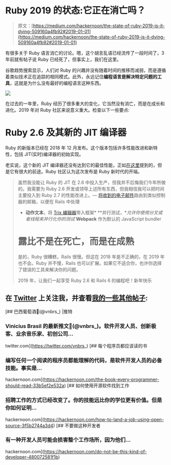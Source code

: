# Ruby 2019 的状态:它正在消亡吗？

> 原文：[https://medium.com/hackernoon/the-state-of-ruby-2019-is-it-dying-509160a4fb92#2019-01-01](https://medium.com/hackernoon/the-state-of-ruby-2019-is-it-dying-509160a4fb92#2019-01-01)

有很多关于 Ruby 语言消亡的讨论。嗯，这个胡言乱语已经流传了一段时间了，3 年前就有帖子说 Ruby 已经死了，但事实上，我们在这里。

谷歌趋势搜索显示，人们对 Ruby 的兴趣并没有随着时间的推移而减弱，而是遵循着类似技术正在追踪的相同模式。此外，永远记住**编程语言是解决特定问题的工具**，这就是为什么没有最好的编程语言这种东西。

![](../Images/c6b7d5311081d49e848efa49186d3207.png)

在过去的一年里，Ruby 经历了很多重大的变化，它当然没有消亡，而是在成长和进化。2019 年对 Ruby 社区来说意义重大。检查以下一些要点:

# Ruby 2.6 及其新的 JIT 编译器

Ruby 的新版本已经在 2018 年 12 月发布。这个版本包括许多性能改进和新特性，包括 JIT(实时)编译器的初始实现。

老实说，这个新的 JIT 编译器还没有达到它的最佳性能，正如[在这里](/@k0kubun/ruby-2-6-jit-progress-and-future-84e0a830ecbf)提到的，但是它有很大的前途。Ruby 社区认为这次发布是 Ruby 新时代的开端。

> 虽然我没能让 Ruby 的 JIT 在 2.6 中投入生产，但我并不后悔我们今年所做的。我需要为 Ruby 2.6 开发或领导上述所有东西，但我相信我可以把时间主要投入到 Ruby 2.7 的性能改进上。— [将收到的电子邮件](https://medium.com/u/c2f58218a6ba#L6)路由到类似控制器的邮箱，以便在 Rails 中处理
> 
> *   **动作文本**，将 [Trix 编辑器](https://trix-editor.org/)带入框架*   **并行测试，**允许你使用分叉或者线程来并行化你的测试*   **Webpack** 作为默认的 JavaScript bundler
> 
> # 露比不是在死亡，而是在成熟
> 
> 是的，Ruby 很糟糕，Rails 很慢。但这在 2018 年是不正确的，在 2019 年也不会。Ruby 并不慢，Rails 也可以扩展。如果它不适合你，也许你选择了错误的工具来解决你的问题。
> 
> 2019 年，让我们一起享受 Ruby 2.6 和 Rails 6 的编程吧！新年快乐

## 在 [Twitter](http://twitter.com/vnbrs_) 上关注我，并查看[我的一些其他帖子](/@vnbrs):

[](https://twitter.com/vnbrs_) [## 巴西葡萄酒👾(@vnbrs_) |推特

### Vinicius Brasil 的最新推文👾(@vnbrs_)。软件开发人员、创新极客、业余音乐家、初创公司…

twitter.com](https://twitter.com/vnbrs_) [](https://hackernoon.com/the-book-every-programmer-should-read-33b5ef2e532a) [## 每个程序员都应该读的书

### 编写任何一个阅读的程序员都能理解的代码，是软件开发人员的必备技能。事实是…

hackernoon.com](https://hackernoon.com/the-book-every-programmer-should-read-33b5ef2e532a) [](https://hackernoon.com/how-to-land-a-job-using-open-source-3f5b2744a3d4) [## 如何使用开源软件找到工作

### 招聘工作的方式已经改变了。你的技能远比你的学位更有价值。但是你如何证明…

hackernoon.com](https://hackernoon.com/how-to-land-a-job-using-open-source-3f5b2744a3d4) [](https://hackernoon.com/do-not-be-this-kind-of-developer-480072581f1b) [## 不要做这种开发者

### 有一种开发人员可能会损害整个工作场所，因为他们…

hackernoon.com](https://hackernoon.com/do-not-be-this-kind-of-developer-480072581f1b)